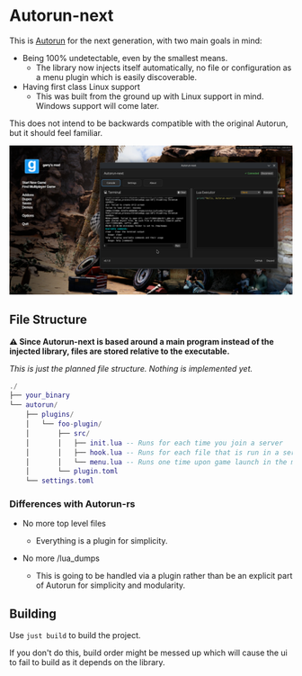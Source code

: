 # Autorun-next

This is [Autorun](https://github.com/Vurv78/Autorun-rs) for the next generation, with two main goals in mind:

- Being 100% undetectable, even by the smallest means.
    - The library now injects itself automatically, no file or configuration as a menu plugin which is easily discoverable.
- Having first class Linux support
    - This was built from the ground up with Linux support in mind. Windows support will come later.

This does not intend to be backwards compatible with the original Autorun, but it should feel familiar.

![showcase](./assets/showcase.png)

## File Structure

**⚠️ Since Autorun-next is based around a main program instead of the injected library, files are stored relative to the executable.**

_This is just the planned file structure. Nothing is implemented yet._

```lua
./
├── your_binary
└── autorun/
    ├── plugins/
    │   └── foo-plugin/
    │       ├── src/
    │       │   ├── init.lua -- Runs for each time you join a server
    │       │   ├── hook.lua -- Runs for each file that is run in a server
    │       │   └── menu.lua -- Runs one time upon game launch in the menu
    │       └── plugin.toml
    └── settings.toml
```

### Differences with Autorun-rs

- No more top level files
    - Everything is a plugin for simplicity.

- No more /lua_dumps
    - This is going to be handled via a plugin rather than be an explicit part of Autorun for simplicity and modularity.

## Building

Use `just build` to build the project.

If you don't do this, build order might be messed up which will cause the ui to fail to build as it depends on the library.
